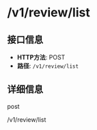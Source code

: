 # /v1/review/list

## 接口信息

- **HTTP方法**: POST
- **路径**: `/v1/review/list`

## 详细信息

post

/v1/review/list
